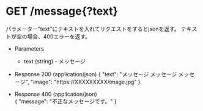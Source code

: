 # GET /message{?text}
パラメーター"text"にテキストを入れてリクエストをするとjsonを返す。
テキストが空の場合、400エラーを返す。

+ Parameters
  + text (string) - メッセージ

+ Response 200 (application/json)
        {
          "text": "メッセージ メッセージ メッセージ",
          "image": "https://XXXXXXXXX/image.jpg"
        }
        
+ Response 400 (application/json)  
        {
          "message": "不正なメッセージです。" 
        }
      
